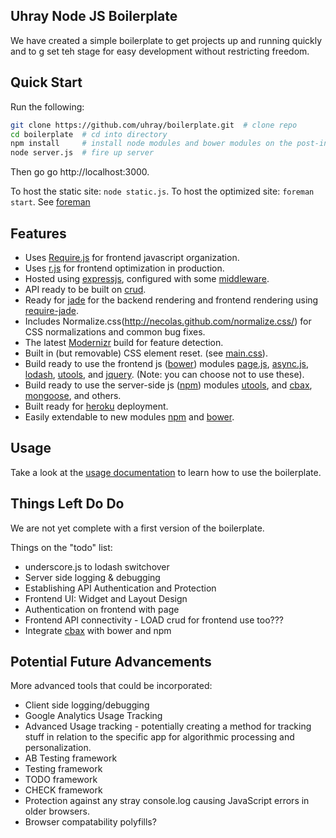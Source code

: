 ## Uhray Node JS Boilerplate

We have created a simple boilerplate to get projects up and running quickly and to g set teh stage for easy development without restricting freedom.

## Quick Start

Run the following:

```sh
git clone https://github.com/uhray/boilerplate.git  # clone repo
cd boilerplate  # cd into directory
npm install     # install node modules and bower modules on the post-install
node server.js  # fire up server
```

Then go go <a>http://localhost:3000</a>.

To host the static site: `node static.js`.
To host the optimized site: `foreman start`. See [foreman](http://foreman.io)

## Features

* Uses [Require.js](http://requirejs.org) for frontend javascript organization.
* Uses [r.js](https://github.com/jrburke/r.js) for frontend optimization in production.
* Hosted using [expressjs](http://expressjs.com), configured with some [middleware](http://expressjs.com/4x/api.html#middleware).
* API ready to be built on [crud](https://github.com/uhray/utools.git).
* Ready for [jade](https://github.com/visionmedia/jade) for the backend rendering and frontend rendering using [require-jade](https://github.com/rocketlabsdev/require-jade).
* Includes Normalize.css(http://necolas.github.com/normalize.css/) for CSS normalizations and common bug fixes.
* The latest [Modernizr](http://modernizr.com/) build for feature detection.
* Built in (but removable) CSS element reset. (see [main.css](lib/public/css/main.css)).
* Build ready to use the frontend js ([bower](http://bower.io)) modules [page.js](https://github.com/visionmedia/page.js.git), [async.js](https://github.com/caolan/async), [lodash](http://lodash.com/), [utools](https://github.com/uhray/utools.git), and [jquery](https://github.com/jquery/jquery). (Note: you can choose not to use these).
* Build ready to use the server-side js ([npm](http://npmjs.org)) modules
[utools](https://github.com/uhray/utools.git), and [cbax](https://github.com/uhray/cbax.git), [mongoose](http://mongoosejs.com/), and others.
* Built ready for [heroku](https://heroku.com) deployment.
* Easily extendable to new modules [npm](http://npmjs.org) and [bower](http://bower.io).

## Usage

Take a look at the [usage documentation](doc/usage.md) to learn how to use the boilerplate.

## Things Left Do Do

We are not yet complete with a first version of the boilerplate.

Things on the "todo" list:

* underscore.js to lodash switchover
* Server side logging & debugging
* Establishing API Authentication and Protection
* Frontend UI: Widget and Layout Design
* Authentication on frontend with page
* Frontend API connectivity - LOAD crud for frontend use too???
* Integrate [cbax](https://github.com/uhray/cbax.git) with bower and npm

## Potential Future Advancements

More advanced tools that could be incorporated:

* Client side logging/debugging
* Google Analytics Usage Tracking
* Advanced Usage tracking - potentially creating a method for tracking stuff in relation to the specific app for algorithmic processing and personalization.
* AB Testing framework
* Testing framework
* TODO framework
* CHECK framework
* Protection against any stray console.log causing JavaScript errors in older browsers.
* Browser compatability polyfills?
